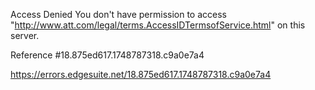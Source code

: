 Access Denied
You don't have permission to access "http://www.att.com/legal/terms.AccessIDTermsofService.html" on this server.

Reference #18.875ed617.1748787318.c9a0e7a4

https://errors.edgesuite.net/18.875ed617.1748787318.c9a0e7a4